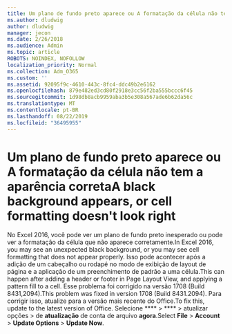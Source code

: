 ```yaml
---
title: Um plano de fundo preto aparece ou A formatação da célula não tem a aparência correta
ms.author: dludwig
author: dludwig
manager: jecon
ms.date: 2/26/2018
ms.audience: Admin
ms.topic: article
ROBOTS: NOINDEX, NOFOLLOW
localization_priority: Normal
ms.collection: Adm_O365
ms.custom: ''
ms.assetid: 92095f9c-4610-443c-8fc4-ddc49b2e6162
ms.openlocfilehash: 879e482ed3cd80f2918e3cc56f2ba555bccc6f45
ms.sourcegitcommit: 1d98db8acb9959aba3b5e308a567ade6b62da56c
ms.translationtype: MT
ms.contentlocale: pt-BR
ms.lasthandoff: 08/22/2019
ms.locfileid: "36495955"
---
```

# <a name="a-black-background-appears-or-cell-formatting-doesnt-look-right"></a><span data-ttu-id="759c3-102">Um plano de fundo preto aparece ou A formatação da célula não tem a aparência correta</span><span class="sxs-lookup"><span data-stu-id="759c3-102">A black background appears, or cell formatting doesn't look right</span></span>

<span data-ttu-id="759c3-103">No Excel 2016, você pode ver um plano de fundo preto inesperado ou pode ver a formatação da célula que não aparece corretamente.</span><span class="sxs-lookup"><span data-stu-id="759c3-103">In Excel 2016, you may see an unexpected black background, or you may see cell formatting that does not appear properly.</span></span> <span data-ttu-id="759c3-104">Isso pode acontecer após a adição de um cabeçalho ou rodapé no modo de exibição de layout de página e a aplicação de um preenchimento de padrão a uma célula.</span><span class="sxs-lookup"><span data-stu-id="759c3-104">This can happen after adding a header or footer in Page Layout View, and applying a pattern fill to a cell.</span></span> <span data-ttu-id="759c3-105">Esse problema foi corrigido na versão 1708 (Build 8431,2094).</span><span class="sxs-lookup"><span data-stu-id="759c3-105">This problem was fixed in version 1708 (Build 8431.2094).</span></span> <span data-ttu-id="759c3-106">Para corrigir isso, atualize para a versão mais recente do Office.</span><span class="sxs-lookup"><span data-stu-id="759c3-106">To fix this, update to the latest version of Office.</span></span> <span data-ttu-id="759c3-107">Selecione \*\*\*\* \> \*\*\*\* \> atualizar opções \> de **atualização** de conta de arquivo **agora**.</span><span class="sxs-lookup"><span data-stu-id="759c3-107">Select **File** \> **Account** \> **Update Options** \> **Update Now**.</span></span>
  

